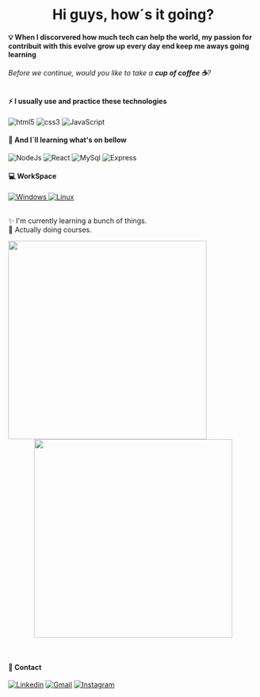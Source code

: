 

<h1 align="center"> Hi guys, how´s it going?  </h1>

#### 💡 When I discorvered how much tech can help the world, my passion for contribuit with this evolve grow up every day end keep me aways going learning

###### Before we continue, would you like to take a **cup of coffee ☕**?


#### ⚡ I usually use and practice these technologies
![html5](https://img.shields.io/badge/HTML5-E34F26?style=for-the-badge&logo=html5&logoColor=white)
![css3](https://img.shields.io/badge/CSS3-1572B6?style=for-the-badge&logo=css3&logoColor=white)
![JavaScript](https://img.shields.io/badge/JavaScript-F7DF1E?style=for-the-badge&logo=javascript&logoColor=black)


#### 🚀 And I´ll learning what's on bellow

![NodeJs](https://img.shields.io/badge/Node.js-43853D?style=for-the-badge&logo=node.js&logoColor=white)
![React](https://img.shields.io/badge/React-20232A?style=for-the-badge&logo=react&logoColor=61DAFB)
![MySql](https://img.shields.io/badge/MySQL-005C84?style=for-the-badge&logo=mysql&logoColor=white)
![Express](https://img.shields.io/badge/Express.js-404D59?style=for-the-badge)

#### 💻 WorkSpace
<div>
	<a href="https://www.windows.com"> 
    <img src="https://img.shields.io/badge/Windows-0078D6?style=for-the-badge&logo=windows&logoColor=white" alt="Windows"/>
	</a>
	<a href="https://www.kernel.org">
		<img src="https://img.shields.io/badge/Linux-557C94?style=for-the-badge&logo=linux&logoColor=black" alt="Linux"/>
	</a>
</div>

<br>

:sparkles: I'm currently learning a bunch of things. <br />
:bookmark: Actually doing courses. <br />

<p align="center">
  <img align="left" src="https://github-readme-stats.vercel.app/api/top-langs/?username=mariohenrlque&layout=compact&langs_count=16&theme=dracula" width="400" />
  <img align="" src="https://github-readme-stats.vercel.app/api?username=mariohenrlque&show_icons=true&theme=dracula&include_all_commits=true&count_public=true" width="400" />
</p>

<br/>

#### 📱 Contact
[![Linkedin](https://img.shields.io/badge/LinkedIn-0077B5?style=for-the-badge&logo=linkedin&logoColor=white "LinkedIn")](https://www.linkedin.com/in/mario-henrique-61b44023a/) [![Gmail](https://img.shields.io/badge/Gmail-D14836?style=for-the-badge&logo=gmail&logoColor=white)](mailto:mhliquinho@gmail.com) [![Instagram](https://img.shields.io/badge/Instagram-E4405F?style=for-the-badge&logo=instagram&logoColor=white "Instagram")](https://www.instagram.com/mario_henrlque/)

